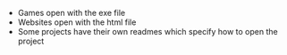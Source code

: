 - Games open with the exe file
- Websites open with the html file
- Some projects have their own readmes which specify how to open the project
